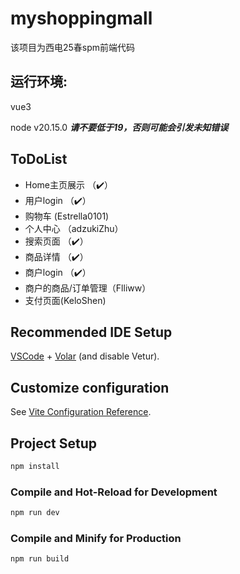 # myshoppingmall
该项目为西电25春spm前端代码

## 运行环境:

vue3

node v20.15.0  ***请不要低于19，否则可能会引发未知错误***

## ToDoList
* Home主页展示 （✔️）
* 用户login （✔️）
* 购物车 (Estrella0101)
* 个人中心 （adzukiZhu）
* 搜索页面 （✔️）
* 商品详情 （✔️）
* 商户login （✔️）
* 商户的商品/订单管理（Flliww）
* 支付页面(KeloShen)


## Recommended IDE Setup

[VSCode](https://code.visualstudio.com/) + [Volar](https://marketplace.visualstudio.com/items?itemName=Vue.volar) (and disable Vetur).

## Customize configuration

See [Vite Configuration Reference](https://vite.dev/config/).

## Project Setup

```sh
npm install
```

### Compile and Hot-Reload for Development

```sh
npm run dev
```

### Compile and Minify for Production

```sh
npm run build
```
